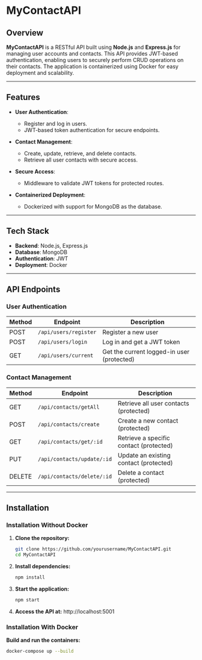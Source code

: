 # MyContactAPI

## Overview
**MyContactAPI** is a RESTful API built using **Node.js** and **Express.js** for managing user accounts and contacts. This API provides JWT-based authentication, enabling users to securely perform CRUD operations on their contacts. The application is containerized using Docker for easy deployment and scalability.

---

## Features

- **User Authentication**: 
  - Register and log in users.
  - JWT-based token authentication for secure endpoints.

- **Contact Management**:
  - Create, update, retrieve, and delete contacts.
  - Retrieve all user contacts with secure access.

- **Secure Access**:
  - Middleware to validate JWT tokens for protected routes.

- **Containerized Deployment**:
  - Dockerized with support for MongoDB as the database.

---

## Tech Stack

- **Backend**: Node.js, Express.js
- **Database**: MongoDB
- **Authentication**: JWT
- **Deployment**: Docker

---

## API Endpoints

### **User Authentication**
| **Method** | **Endpoint**       | **Description**                  |
|------------|--------------------|----------------------------------|
| POST       | `/api/users/register` | Register a new user              |
| POST       | `/api/users/login`    | Log in and get a JWT token        |
| GET        | `/api/users/current`  | Get the current logged-in user (protected) |

### **Contact Management**
| **Method** | **Endpoint**            | **Description**                   |
|------------|-------------------------|-----------------------------------|
| GET        | `/api/contacts/getAll`  | Retrieve all user contacts (protected) |
| POST       | `/api/contacts/create`  | Create a new contact (protected)      |
| GET        | `/api/contacts/get/:id` | Retrieve a specific contact (protected) |
| PUT        | `/api/contacts/update/:id` | Update an existing contact (protected) |
| DELETE     | `/api/contacts/delete/:id` | Delete a contact (protected)         |

---

## Installation

### Installation Without Docker

1. **Clone the repository:**
   ```bash
   git clone https://github.com/yourusername/MyContactAPI.git
   cd MyContactAPI
2. **Install dependencies:**
   ~~~bash
   npm install
3. **Start the application:**
   ```bash
   npm start
4. **Access the API at:**
    http://localhost:5001

### Installation With Docker

 **Build and run the containers:**
   ```bash
   docker-compose up --build

   
   
